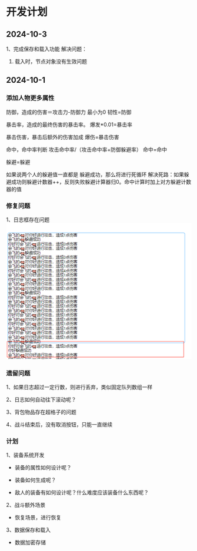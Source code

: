 # 开发计划

## 2024-10-3

1、完成保存和载入功能
解决问题：
1. 载入时，节点对象没有生效问题


## 2024-10-1

### 添加人物更多属性

防御，造成的伤害＝攻击力-防御力  最小为0
韧性=防御

暴击率，造成的最终伤害的暴击率。
爆发*0.01=暴击率

暴击伤害，暴击后额外的伤害加成
爆伤=暴击伤害

命中，命中率判断 攻击命中率/（攻击命中率+防御躲避率）
命中=命中

躲避=躲避

如果说两个人的躲避值一直都是 躲避成功，那么将进行死循环
解决死路：如果躲避成功则躲避计数器++，反则失败躲避计算器归0。命中计算时加上对方躲避计数器的值

### 修复问题

1、日志框存在问题
![img.png](./img/img.png)


### 遗留问题

1、如果日志超过一定行数，则进行丢弃，类似固定队列数组一样

2、日志如何自动往下滚动呢？

3、背包物品存在超格子的问题

4、战斗结束后，没有取消按钮，只能一直继续

### 计划

1、装备系统开发

* 装备的属性如何设计呢？

* 装备如何生成呢？

* 敌人的装备有如何设计呢？什么难度应该装备什么东西呢？

2、战斗额外场景

* 恢复场景，进行恢复

3、数据保存和载入

* 数据加密存储
